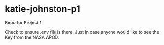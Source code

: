 # katie-johnston-p1
Repo for Project 1

Check to ensure .env file is there. Just in case anyone would like to see the Key from the NASA APOD.